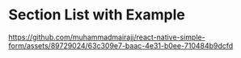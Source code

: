 # Section List with Example 


https://github.com/muhammadmairajj/react-native-simple-form/assets/89729024/63c309e7-baac-4e31-b0ee-710484b9dcfd

